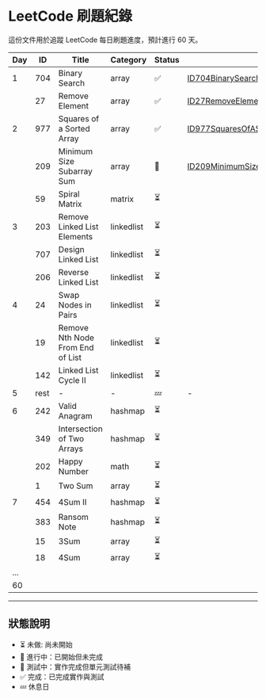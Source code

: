 # LeetCode 刷題紀錄

這份文件用於追蹤 LeetCode 每日刷題進度，預計進行 60 天。

| Day | ID   | Title                            | Category   | Status | Solution Link                                                                                                                                    | LeetCode                                                              | Article                                | Notes | 
|-----|------|----------------------------------|------------|--------|--------------------------------------------------------------------------------------------------------------------------------------------------|-----------------------------------------------------------------------|----------------------------------------|-------|
| 1   | 704  | Binary Search                    | array      | ✅      | [ID704BinarySearch.java](../src/main/java/io/github/monty/leetcode/array/ID704BinarySearch.java)                                                 | [🔗](https://leetcode.com/problems/binary-search/)                    | [🔗](../doc/daily/day01-2025-04-18.md) |       | 
|     | 27   | Remove Element                   | array      | ✅      | [ID27RemoveElement.java](../src/main/java/io/github/monty/leetcode/array/ID27RemoveElement.java)                                                 | [🔗](https://leetcode.com/problems/remove-element/)                   |                                        |       | 
| 2   | 977  | Squares of a Sorted Array        | array      | ✅      | [ID977SquaresOfASortedArray.java](../src/main/java/io/github/monty/leetcode/array/ID977SquaresOfASortedArray.java)[SquaresOfASortedArray.java]() | [🔗](https://leetcode.com/problems/squares-of-a-sorted-array/)        | [🔗](daily/day02-2025-04-19.md)        |       |       
|     | 209  | Minimum Size Subarray Sum        | array      | 🚧     | [ID209MinimumSizeSubarraySum.java](../src/main/java/io/github/monty/leetcode/array/ID209MinimumSizeSubarraySum.java)                             | [🔗](https://leetcode.com/problems/minimum-size-subarray-sum/)        |                                        |       |       
|     | 59   | Spiral Matrix                    | matrix     | ⏳      |                                                                                                                                                  | [🔗](https://leetcode.com/problems/spiral-matrix/)                    |                                        |       |       
| 3   | 203  | Remove Linked List Elements      | linkedlist | ⏳      |                                                                                                                                                  | [🔗](https://leetcode.com/problems/remove-linked-list-elements/)      |                                        |       |       
|     | 707  | Design Linked List               | linkedlist | ⏳      |                                                                                                                                                  | [🔗](https://leetcode.com/problems/design-linked-list/)               |                                        |       |       
|     | 206  | Reverse Linked List              | linkedlist | ⏳      |                                                                                                                                                  | [🔗](https://leetcode.com/problems/reverse-linked-list/)              |                                        |       |       
| 4   | 24   | Swap Nodes in Pairs              | linkedlist | ⏳      |                                                                                                                                                  | [🔗](https://leetcode.com/problems/swap-nodes-in-pairs/)              |                                        |       |       
|     | 19   | Remove Nth Node From End of List | linkedlist | ⏳      |                                                                                                                                                  | [🔗](https://leetcode.com/problems/remove-nth-node-from-end-of-list/) |                                        |       |       
|     | 142  | Linked List Cycle II             | linkedlist | ⏳      |                                                                                                                                                  | [🔗](https://leetcode.com/problems/linked-list-cycle-ii/)             |                                        |       |       
| 5   | rest | -                                | -          | 💤     | -                                                                                                                                                | -                                                                     | -                                      | -     |       
| 6   | 242  | Valid Anagram                    | hashmap    | ⏳      |                                                                                                                                                  | [🔗](https://leetcode.com/problems/valid-anagram/)                    |                                        |       |       
|     | 349  | Intersection of Two Arrays       | hashmap    | ⏳      |                                                                                                                                                  | [🔗](https://leetcode.com/problems/intersection-of-two-arrays/)       |                                        |       |       
|     | 202  | Happy Number                     | math       | ⏳      |                                                                                                                                                  | [🔗](https://leetcode.com/problems/happy-number/)                     |                                        |       |       
|     | 1    | Two Sum                          | array      | ⏳      |                                                                                                                                                  | [🔗](https://leetcode.com/problems/two-sum/)                          |                                        |       |       
| 7   | 454  | 4Sum II                          | hashmap    | ⏳      |                                                                                                                                                  | [🔗](https://leetcode.com/problems/4sum-ii/)                          |                                        |       |       
|     | 383  | Ransom Note                      | hashmap    | ⏳      |                                                                                                                                                  | [🔗](https://leetcode.com/problems/ransom-note/)                      |                                        |       |       
|     | 15   | 3Sum                             | array      | ⏳      |                                                                                                                                                  | [🔗](https://leetcode.com/problems/3sum/)                             |                                        |       |       
|     | 18   | 4Sum                             | array      | ⏳      |                                                                                                                                                  | [🔗](https://leetcode.com/problems/4sum/)                             |                                        |       |
| ... |      |                                  |            |        |                                                                                                                                                  |                                                                       |                                        |       |       
| 60  |      |                                  |            |        |                                                                                                                                                  |                                                                       |                                        |       |       

---

## 狀態說明
- ⏳ 未做: 尚未開始
- 🚧 進行中：已開始但未完成
- 🧪 測試中：實作完成但單元測試待補
- ✅ 完成：已完成實作與測試
- 💤 休息日